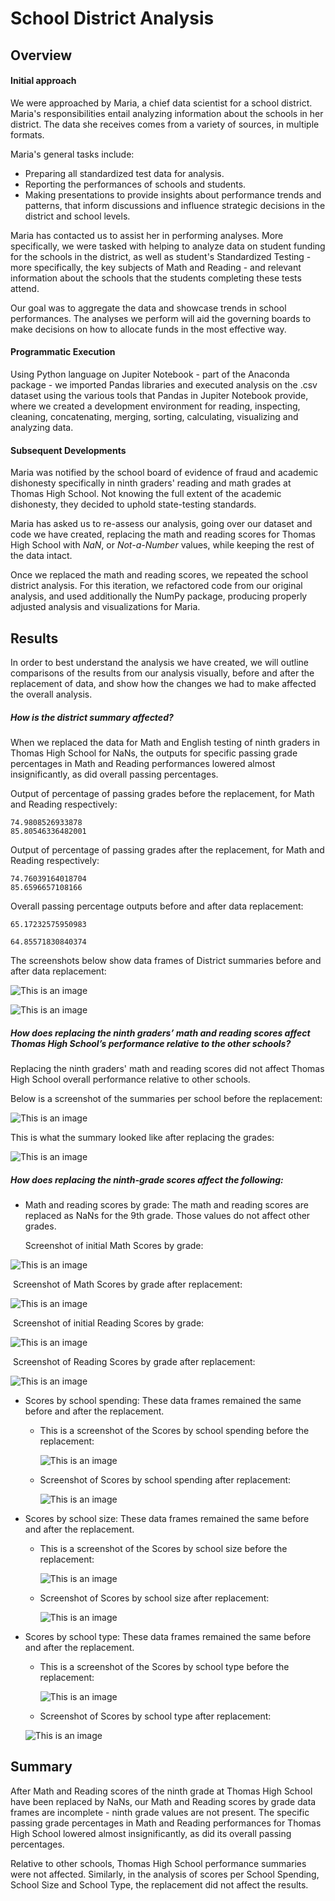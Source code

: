 # School District Analysis

## Overview

#### Initial approach

We were approached by Maria, a chief data scientist for a school district. Maria's responsibilities entail analyzing information about the schools in her district. The data she receives comes from a variety of sources, in multiple formats. 

Maria's general tasks include:

- Preparing all standardized test data for analysis.
- Reporting the performances of schools and students.
- Making presentations to provide insights about performance trends and patterns, that inform discussions and influence strategic decisions in the district and school levels.

Maria has contacted us to assist her in performing analyses. More specifically, we were tasked with helping to analyze data on student funding for the schools in the district, as well as student's Standardized Testing - more specifically, the key subjects of Math and Reading - and relevant information about the schools that the students completing these tests attend.

Our goal was to aggregate the data and showcase trends in school performances. The analyses we perform will aid the governing boards to make decisions on how to allocate funds in the most effective way.

#### Programmatic Execution

Using Python language on Jupiter Notebook - part of the Anaconda package - we imported Pandas libraries and executed analysis on the .csv dataset using the various tools that Pandas in Jupiter Notebook provide, where we created a development environment for reading, inspecting, cleaning, concatenating, merging, sorting, calculating, visualizing and analyzing data.

#### Subsequent Developments

Maria was notified by the school board of evidence of fraud and academic dishonesty specifically in ninth graders' reading and math grades at Thomas High School. Not knowing the full extent of the academic dishonesty, they decided to uphold state-testing standards. 

Maria has asked us to re-assess our analysis, going over our dataset and code we have created, replacing the math and reading scores for Thomas High School with *NaN*, or *Not-a-Number* values, while keeping the rest of the data intact.

Once we replaced the math and reading scores, we repeated the school district analysis. For this iteration, we refactored code from our original analysis, and used additionally the NumPy package, producing properly adjusted analysis and visualizations for Maria.



## Results

In order to best understand the analysis we have created, we will outline comparisons of the results from our analysis visually, before and after the replacement of data, and show how the changes we had to make affected the overall analysis. 

##### How is the district summary affected?

When we replaced the data for Math and English testing of ninth graders in Thomas High School for NaNs, the outputs for specific passing grade percentages in Math and Reading performances lowered almost insignificantly, as did overall passing percentages.

Output of percentage of passing grades before the replacement, for Math and Reading respectively:

```
74.9808526933878
85.80546336482001
```

Output of percentage of passing grades after the replacement, for Math and Reading respectively:

```
74.76039164018704
85.6596657108166
```

Overall passing percentage outputs before and after data replacement:

```
65.17232575950983
```

```
64.85571830840374
```



The screenshots below show data frames of District summaries before and after data replacement:




![This is an image](/Resources/Starting_district_summary_ScreenShot.png)



![This is an image](Resources/New_district_summary_ScreenShot.png)



##### How does replacing the ninth graders’ math and reading scores affect Thomas High School’s performance relative to the other schools?

Replacing the ninth graders' math and reading scores did not affect Thomas High School overall performance relative to other schools.

Below is a screenshot of the summaries per school before the replacement:

![This is an image](Resources/Starting_School_Summary.png)



This is what the summary looked like after replacing the grades:

![This is an image](Resources/New_School_Summary.png)



##### How does replacing the ninth-grade scores affect the following:

- Math and reading scores by grade: The math and reading scores are replaced as NaNs for the 9th grade. Those values do not affect other grades.

  Screenshot of initial Math Scores by grade:

![This is an image](Resources/Start_math_Bygrade.png)

​		Screenshot of Math Scores by grade after replacement:

![This is an image](Resources/New_math_Bygrade.png)



​		Screenshot of initial Reading Scores by grade:

![This is an image](Resources/Start_reading_Bygrade.png)



​		Screenshot of Reading Scores by grade after replacement:

![This is an image](Resources/New_reading_Bygrade.png)



- Scores by school spending: These data frames remained the same before and after the replacement.

  - This is a screenshot of the Scores by school spending before the replacement:

    ![This is an image](Resources/Start_Scores_Spending.png)

  - Screenshot of Scores by school spending after replacement:

    ![This is an image](Resources/New_Scores_Spending.png)

- Scores by school size: These data frames remained the same before and after the replacement.

  - This is a screenshot of the Scores by school size before the replacement:

    ![This is an image](Resources/Start_Scores_Size.png)

  - Screenshot of Scores by school size after replacement:

    ![This is an image](Resources/New_Scores_Size.png)

- Scores by school type: These data frames remained the same before and after the replacement.

  - This is a screenshot of the Scores by school type before the replacement:

    ![This is an image](Resources/Start_Scores_Type.png)

  - Screenshot of Scores by school type after replacement:

  ![This is an image](Resources/New_Scores_Type.png)



## **Summary** 

After Math and Reading scores of the ninth grade at Thomas High School have been replaced by NaNs, our Math and Reading scores by grade data frames are incomplete - ninth grade values are not present. The specific passing grade percentages in Math and Reading performances for Thomas High School lowered almost insignificantly, as did its overall passing percentages.

Relative to other schools, Thomas High School performance summaries were not affected. Similarly, in the analysis of scores per School Spending, School Size and School Type, the replacement did not affect the results.


